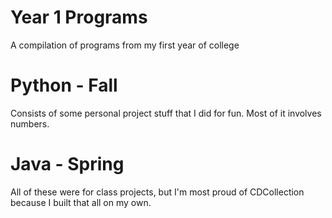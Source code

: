 # Year 1 Programs
A compilation of programs from my first year of college

# Python - Fall
Consists of some personal project stuff that I did for fun.
Most of it involves numbers.

# Java - Spring
All of these were for class projects, but I'm most proud of CDCollection because I built that all on my own.
